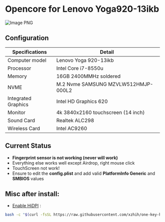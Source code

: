 # Opencore for Lenovo Yoga920-13ikb

![Image PNG](https://user-images.githubusercontent.com/40405226/200408879-726c250f-5640-4e91-ab48-53487d285a4e.png)


## Configuration

| Specifications | Detail                                                  |
| ------------------- | ------------------------------------------- |
| Computer model      | Lenovo Yoga 920-13ikb       |
| Processor           | Intel Core i7-8550u   |
| Memory              | 16GB 2400MMHz soldered |
| NVME                | M.2 Nvme SAMSUNG MZVLW512HMJP-000L2 |
| Integrated Graphics | Intel HD Graphics 620                     |
| Monitor             |4k 3840x2160 touchscreen (14 inch) |
| Sound Card          | Realtek ALC298           |
| Wireless Card       | Intel AC9260 |


## Current Status

- **Fingerprint sensor is not working (never will work)**
- Everything else works well except Airdrop, right mouse click
- TouchScreen not work!
- Ensure to edit the **config.plist** and add valid  **PlatformInfo Generic** and **SMBIOS** values

## Misc after install:
- [Enable HiDPI](https://github.com/xzhih/one-key-hidpi) :
```bash
bash -c "$(curl -fsSL https://raw.githubusercontent.com/xzhih/one-key-hidpi/master/hidpi.sh)"
```
